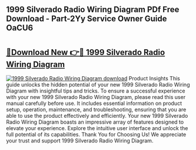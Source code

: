 ## 1999 Silverado Radio Wiring Diagram PDf Free Download - Part-2Yy Service Owner Guide OaCU6

# <h2><a href="http://dfse70.blite.top/?on=1999+Silverado+Radio+Wiring+Diagram">🔗Download New 👉🔴 1999 Silverado Radio Wiring Diagram</a></h2>

[![1999 Silverado Radio Wiring Diagram download](https://i.imgur.com/lujVjoI.png)](http://dfse70.blite.top/?on=1999+Silverado+Radio+Wiring+Diagram)
Product Insights This guide unlocks the hidden potential of your new 1999 Silverado Radio Wiring Diagram with insightful tips and tricks. To ensure a successful experience with your new 1999 Silverado Radio Wiring Diagram, please read this user manual carefully before use. It includes essential information on product setup, operation, maintenance, and troubleshooting, ensuring that you are able to use the product effectively and efficiently. Your new 1999 Silverado Radio Wiring Diagram boasts an impressive array of features designed to elevate your experience. Explore the intuitive user interface and unlock the full potential of its capabilities. Thank You for Choosing Us! We appreciate your trust and support 1999 Silverado Radio Wiring Diagram.
